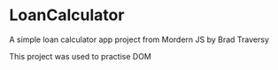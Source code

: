 # LoanCalculator

A simple loan calculator app project from Mordern JS by Brad Traversy

This project was used to practise DOM